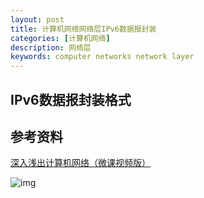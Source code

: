 ```yaml
---
layout: post
title: 计算机网络网络层IPv6数据报封装
categories: [计算机网络]
description: 网络层
keywords: computer networks network layer 
---
```


## IPv6数据报封装格式



## 参考资料

[深入浅出计算机网络（微课视频版）](http://www.tup.tsinghua.edu.cn/booksCenter/book_09342101.html)

![img](https://wendaocsmaster.github.io/images/blog/093421-01.jpg)
